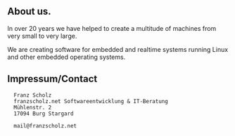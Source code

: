 ## About us.

In over 20 years we have helped to create a multitude of machines from very small to very large.

We are creating software for embedded and realtime systems running Linux and other embedded operating systems.

## Impressum/Contact

```
  Franz Scholz
  franzscholz.net Softwareentwicklung & IT-Beratung
  Mühlenstr. 2
  17094 Burg Stargard
  
  mail@franzscholz.net
```
